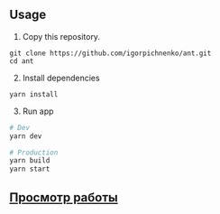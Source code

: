 ## Usage
1. Copy this repository.
```
git clone https://github.com/igorpichnenko/ant.git
cd ant
```
2. Install dependencies
```
yarn install
```

3. Run app
``` bash
# Dev
yarn dev

# Production
yarn build
yarn start
```

## [Просмотр работы](https://ant-74i843l1o-ant.vercel.app/)
